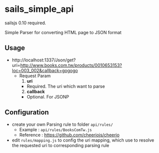 # sails_simple_api

sailsjs 0.10 required.

Simple Parser for converting HTML page to JSON format

Usage 
----------------------
- http://localhost:1337/Json/get?uri=http://www.books.com.tw/products/0010653153?loc=003_002&callback=gogogo
  - Request Param 
    1. **uri**
      - Required. The uri which want to parse
    2. **callback**
      - Optional. For JSONP


Configuration
-----------------------

 - create your own Parsing rule to folder `api/rules/`
    - Example : `api/rules/BooksComTw.js`
    - Reference : https://github.com/cheeriojs/cheerio
 - edit `rules/mapping.js` to config the uri mapping, which use to resolve the requested uri to corresponding parsing rule



